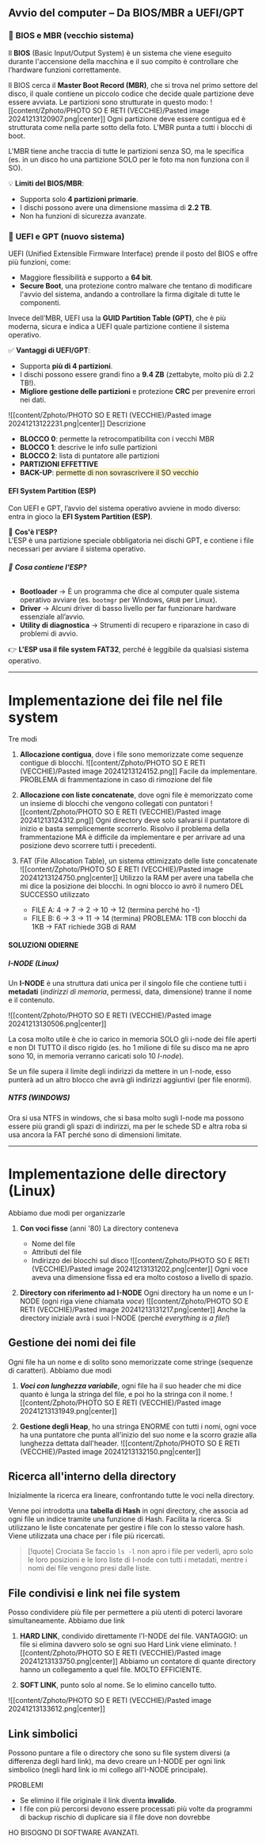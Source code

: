 ## **Avvio del computer – Da BIOS/MBR a UEFI/GPT**

### 🔹 **BIOS e MBR (vecchio sistema)**
Il **BIOS** (Basic Input/Output System) è un sistema che viene eseguito durante l'accensione della macchina e il suo compito è controllare che l’hardware funzioni correttamente.

Il BIOS cerca il **Master Boot Record (MBR)**, che si trova nel primo settore del disco, il quale contiene un piccolo codice che decide quale partizione deve essere avviata.
Le partizioni sono strutturate in questo modo:
![[content/Zphoto/PHOTO SO E RETI (VECCHIE)/Pasted image 20241213120907.png|center]]
Ogni partizione deve essere contigua ed è strutturata come nella parte sotto della foto.
L'MBR punta a tutti i blocchi di boot.

L'MBR tiene anche traccia di tutte le partizioni senza SO, ma le specifica (es. in un disco ho una partizione SOLO per le foto ma non funziona con il SO).

💡 **Limiti del BIOS/MBR**:
- Supporta solo **4 partizioni primarie**.
- I dischi possono avere una dimensione massima di **2.2 TB**.
- Non ha funzioni di sicurezza avanzate.


### 🔹 **UEFI e GPT (nuovo sistema)**
UEFI (Unified Extensible Firmware Interface) prende il posto del BIOS e offre più funzioni, come:
- Maggiore flessibilità e supporto a **64 bit**.
- **Secure Boot**, una protezione contro malware che tentano di modificare l'avvio del sistema, andando a controllare la firma digitale di tutte le componenti.

Invece dell’MBR, UEFI usa la **GUID Partition Table (GPT)**, che è più moderna, sicura e indica a UEFI quale partizione contiene il sistema operativo.

✅ **Vantaggi di UEFI/GPT**:
- Supporta **più di 4 partizioni**.
- I dischi possono essere grandi fino a **9.4 ZB** (zettabyte, molto più di 2.2 TB!).
- **Migliore gestione delle partizioni** e protezione **CRC** per prevenire errori nei dati.

![[content/Zphoto/PHOTO SO E RETI (VECCHIE)/Pasted image 20241213122231.png|center]]
Descrizione
- **BLOCCO 0**: permette la retrocompatibilita con i vecchi MBR
- **BLOCCO 1**: descrive le info sulle partizioni
- **BLOCCO 2**: lista di puntatore alle partizioni
- **PARTIZIONI EFFETTIVE**
- **BACK-UP**: <span style="background:rgba(240, 200, 0, 0.2)">permette di non sovrascrivere il SO vecchio</span>

#### **EFI System Partition (ESP)**
Con UEFI e GPT, l’avvio del sistema operativo avviene in modo diverso: entra in gioco la **EFI System Partition (ESP)**.

🔹 **Cos'è l'ESP?**  
L'ESP è una partizione speciale obbligatoria nei dischi GPT, e contiene i file necessari per avviare il sistema operativo.
###### 📂 **Cosa contiene l'ESP?**
- **Bootloader** → È un programma che dice al computer quale sistema operativo avviare (es. `bootmgr` per Windows, `GRUB` per Linux).
- **Driver** → Alcuni driver di basso livello per far funzionare hardware essenziale all’avvio.
- **Utility di diagnostica** → Strumenti di recupero e riparazione in caso di problemi di avvio.

👉 **L'ESP usa il file system FAT32**, perché è leggibile da qualsiasi sistema operativo.

---
# Implementazione dei file nel file system
Tre modi
1. **Allocazione contigua**, dove i file sono memorizzate come sequenze contigue di blocchi.
	![[content/Zphoto/PHOTO SO E RETI (VECCHIE)/Pasted image 20241213124152.png]]
	Facile da implementare.
	PROBLEMA di frammentazione in caso di rimozione del file

2. **Allocazione con liste concatenate**, dove ogni file è memorizzato come un insieme di blocchi che vengono collegati con puntatori
	![[content/Zphoto/PHOTO SO E RETI (VECCHIE)/Pasted image 20241213124312.png]]
	Ogni directory deve solo salvarsi il puntatore di inizio e basta semplicemente scorrerlo.
	Risolvo il problema della frammentazione MA è difficile da implementare e per arrivare ad una posizione devo scorrere tutti i precedenti.

3. FAT (File Allocation Table), un sistema ottimizzato delle liste concatenate
	![[content/Zphoto/PHOTO SO E RETI (VECCHIE)/Pasted image 20241213124750.png|center]]
	Utilizzo la RAM per avere una tabella che mi dice la posizione dei blocchi.
	In ogni blocco io avrò il numero DEL SUCCESSO utilizzato
	- FILE A: 4 -> 7 -> 2 -> 10 ->  12 (termina perché ho -1)
	- FILE B: 6 -> 3 -> 11 -> 14 (termina)
	PROBLEMA: 1TB con blocchi da 1KB -> FAT richiede 3GB di RAM

#### SOLUZIONI ODIERNE 
##### I-NODE (Linux)
Un **I-NODE** è una struttura dati unica per il singolo file che contiene tutti i **metadati** (*indirizzi di memoria*, permessi, data, dimensione) tranne il nome e il contenuto.

![[content/Zphoto/PHOTO SO E RETI (VECCHIE)/Pasted image 20241213130506.png|center]]

La cosa molto utile è che io carico in memoria SOLO gli i-node dei file aperti e non DI TUTTO il disco rigido (es. ho 1 milione di file su disco ma ne apro sono 10, in memoria verranno caricati solo 10 *I-node*).

Se un file supera il limite degli indirizzi da mettere in un I-node, esso punterà ad un altro blocco che avrà gli indirizzi aggiuntivi (per file enormi).

##### NTFS (WINDOWS)
Ora si usa NTFS in windows, che si basa molto sugli I-node ma possono essere più grandi gli spazi di indirizzi, ma per le schede SD e altra roba si usa ancora la FAT perché sono di dimensioni limitate.

---

# Implementazione delle directory (Linux)
Abbiamo due modi per organizzarle
1. **Con voci fisse** (anni '80)
	La directory conteneva
	- Nome del file
	- Attributi del file
	- Indirizzo dei blocchi sul disco
	![[content/Zphoto/PHOTO SO E RETI (VECCHIE)/Pasted image 20241213131202.png|center]]
	Ogni voce aveva una dimensione fissa ed era molto costoso a livello di spazio.

2. **Directory con riferimento ad I-NODE**
	Ogni directory ha un nome e un I-NODE (ogni riga viene chiamata *voce*)
	![[content/Zphoto/PHOTO SO E RETI (VECCHIE)/Pasted image 20241213131217.png|center]]
	Anche la directory iniziale avrà i suoi I-NODE (perché *everything is a file!*)


## Gestione dei nomi dei file
Ogni file ha un nome e di solito sono memorizzate come stringe (sequenze di caratteri).
Abbiamo due modi 
1. ***Voci con lunghezza variabile***, ogni file ha il suo header che mi dice quanto è lunga la stringa del file, e poi ho la stringa con il nome.
	![[content/Zphoto/PHOTO SO E RETI (VECCHIE)/Pasted image 20241213131949.png|center]]

2.  **Gestione degli Heap**, ho una stringa ENORME con tutti i nomi, ogni voce ha una puntatore che punta all'inizio del suo nome e la scorro grazie alla lunghezza dettata dall'header.
	![[content/Zphoto/PHOTO SO E RETI (VECCHIE)/Pasted image 20241213132150.png|center]]


## Ricerca all'interno della directory
Inizialmente la ricerca era lineare, confrontando tutte le voci nella directory.

Venne poi introdotta una **tabella di Hash** in ogni directory, che associa ad ogni file un indice tramite una funzione di Hash. 
Facilita la ricerca.
Si utilizzano le liste concatenate per gestire i file con lo stesso valore hash.
Viene utilizzata una chace per i file più ricercati.

>[!quote] Crociata
>Se faccio `ls -l` non apro i file per vederli, apro solo le loro posizioni e le loro liste di I-node con tutti i metadati, mentre i nomi dei file vengono presi dalle liste. 


## File condivisi e link nei file system
Posso condividere più file per permettere a più utenti di poterci lavorare simultaneamente.
Abbiamo due link
1. **HARD LINK**, condivido direttamente l'I-NODE del file.
	VANTAGGIO: un file si elimina davvero solo se ogni suo Hard Link viene eliminato.
	![[content/Zphoto/PHOTO SO E RETI (VECCHIE)/Pasted image 20241213133750.png|center]]
	Abbiamo un contatore di quante directory hanno un collegamento a quel file.
	MOLTO EFFICIENTE.

2. **SOFT LINK**, punto solo al nome.
	Se lo elimino cancello tutto.

![[content/Zphoto/PHOTO SO E RETI (VECCHIE)/Pasted image 20241213133612.png|center]]


## Link simbolici
Possono puntare a file o directory che sono su file system diversi (a differenza degli hard link), ma devo creare un I-NODE per ogni link simbolico (negli hard link io mi collego all'I-NODE principale).

PROBLEMI
- Se elimino il file originale il link diventa **invalido**.
- I file con più percorsi devono essere processati più volte da programmi di backup
	rischio di duplicare sia il file dove non dovrebbe

HO BISOGNO DI SOFTWARE AVANZATI.



